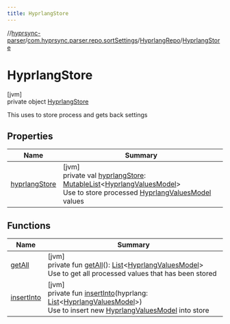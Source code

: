 ```yaml
---
title: HyprlangStore
---
```

//[hyprsync-parser](../../../../index.html)/[com.hyprsync.parser.repo.sortSettings](../../index.html)/[HyprlangRepo](../index.html)/[HyprlangStore](index.html)



# HyprlangStore



[jvm]\
private object [HyprlangStore](index.html)

This uses to store process and gets back settings



## Properties


| Name | Summary |
|---|---|
| [hyprlangStore](hyprlang-store.html) | [jvm]<br>private val [hyprlangStore](hyprlang-store.html): [MutableList](https://kotlinlang.org/api/core/kotlin-stdlib/kotlin.collections/-mutable-list/index.html)&lt;[HyprlangValuesModel](../../../com.hyprsync.parser.models/-hyprlang-values-model/index.html)&gt;<br>Use to store processed [HyprlangValuesModel](../../../com.hyprsync.parser.models/-hyprlang-values-model/index.html) values |


## Functions


| Name | Summary |
|---|---|
| [getAll](get-all.html) | [jvm]<br>private fun [getAll](get-all.html)(): [List](https://kotlinlang.org/api/core/kotlin-stdlib/kotlin.collections/-list/index.html)&lt;[HyprlangValuesModel](../../../com.hyprsync.parser.models/-hyprlang-values-model/index.html)&gt;<br>Use to get all processed values that has been stored |
| [insertInto](insert-into.html) | [jvm]<br>private fun [insertInto](insert-into.html)(hyprlang: [List](https://kotlinlang.org/api/core/kotlin-stdlib/kotlin.collections/-list/index.html)&lt;[HyprlangValuesModel](../../../com.hyprsync.parser.models/-hyprlang-values-model/index.html)&gt;)<br>Use to insert new [HyprlangValuesModel](../../../com.hyprsync.parser.models/-hyprlang-values-model/index.html) into store |
